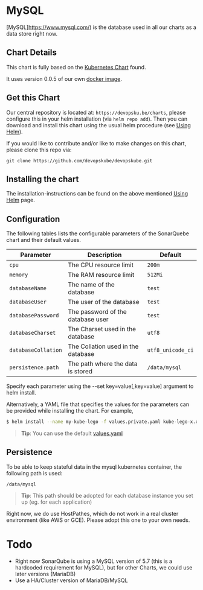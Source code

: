 # MySQL

[MySQL]https://www.mysql.com/) is the database used in all our charts as a data store right now.

## Chart Details

This chart is fully based on the [Kubernetes Chart](https://github.com/kubernetes/charts) found.

It uses version 0.0.5 of our own [docker image](https://github.com/devopskube/docker-mysql).

## Get this Chart

Our central repository is located at: `https://devopsku.be/charts`, please configure this in your helm installation (via `helm repo add`). Then you can download and install this chart using the usual helm procedure (see [Using Helm](https://github.com/kubernetes/helm/blob/master/docs/using_helm.md)).

If you would like to contribute and/or like to make changes on this chart, please clone this repo via:

`git clone https://github.com/devopskube/devopskube.git`

## Installing the chart

The installation-instructions can be found on the above mentioned [Using Helm](https://github.com/kubernetes/helm/blob/master/docs/using_helm.md) page.

## Configuration

The following tables lists the configurable parameters of the SonarQuebe chart and their default values.

|Parameter|Description|Default|
|---------|-----------|-------|
|`cpu`|The CPU resource limit|`200m`|
|`memory`|The RAM resource limit|`512Mi`|
|`databaseName`|The name of the database|`test`|
|`databaseUser`|The user of the database|`test`|
|`databasePassword`|The password of the database user|`test`|
|`databaseCharset`|The Charset used in the database|`utf8`|
|`databaseCollation`|The Collation used in the database|`utf8_unicode_ci`|
|`persistence.path`|The path where the data is stored|`/data/mysql`|

Specify each parameter using the --set key=value[,key=value] argument to helm install.

Alternatively, a YAML file that specifies the values for the parameters can be provided while installing the chart. For example,

```bash
$ helm install --name my-kube-lego -f values.private.yaml kube-lego-x.x.x.tgz
```

> **Tip**: You can use the default [values.yaml](https://github.com/devopskube/devopskube/blob/master/charts/mysql/values.yaml)

## Persistence

To be able to keep stateful data in the mysql kubernetes container, the following path is used:

```
/data/mysql
```

> **Tip**: This path should be adopted for each database instance you set up (eg. for each application)

Right now, we do use HostPathes, which do not work in a real cluster environment (like AWS or GCE). Please adopt this one to your own needs.

# Todo

* Right now SonarQube is using a MySQL version of 5.7 (this is a hardcoded requirement for MySQL), but for other Charts, we could use later versions (MariaDB)
* Use a HA/Cluster version of MariaDB/MySQL
